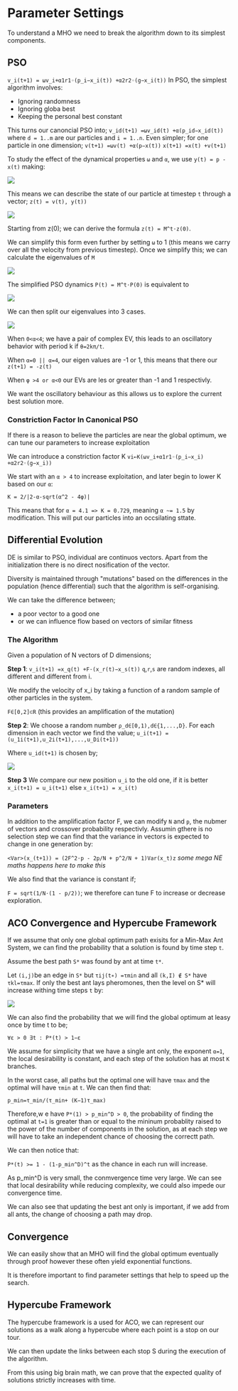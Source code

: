 # Parameter Settings

To understand a MHO we need to break the algorithm down to its simplest components.

## PSO

`v_i(t+1) = ωv_i+α1r1◦(p_i−x_i(t)) +α2r2◦(g−x_i(t))`
In PSO, the simplest algorithm involves:
* Ignoring randomness
* Ignoring globa best 
* Keeping the personal best constant

This turns our canoncial PSO into;
`v_id(t+1) =ωv_id(t) +α(p_id−x_id(t))`
where `d = 1..m` are our particles and `i = 1..n`. 
Even simpler; for one particle in one dimension;
`v(t+1) =ωv(t) +α(p−x(t))`
`x(t+1) =x(t) +v(t+1)`

To study the effect of the dynamical properties `ω` and `α`, we use `y(t) = p - x(t)` making:

![](assets/psoparam1.png)

This means we can describe the state of our particle at timestep `t` through a vector; `z(t) = v(t), y(t))`

![](assets/psoparam2.png)

Starting from z(0); we can derive the formula `z(t) = M^t⋅z(0)`. 

We can simplify this form even further by setting `ω` to 1 (this means we carry over all the velocity from previous timestep). Once we simplify this; we can calculate the eigenvalues of `M`

![](assets/psoparam3.png)

The simplified PSO dynamics `P(t) = M^t⋅P(0)` is equivalent to 

![](assets/psoparam4.png)

We can then split our eigenvalues into 3 cases. 

![](assets/psoparam5.png)

When `0<α<4`; we have a pair of complex EV, this leads to an oscillatory behavior with period k if `θ=2kπ/t`. 

When `α=0 || α=4`, our eigen values are -1 or 1, this means that there our `z(t+1) = -z(t)`

When `φ >4 or α<0` our EVs are les or greater than -1 and 1 respectivly. 

We want the oscillatory behaviour as this allows us to explore the current best solution more. 

### Constriction Factor In Canonical PSO

If there is a reason to believe the particles are near the global optimum, we can tune our parameters to increase exploitation

We can introduce a constriction factor K 
`vi←K(ωv_i+α1r1◦(p_i−x_i) +α2r2◦(g−x_i))`

We start with an `α > 4` to increase exploitation, and later begin to lower K based on our `α`:

`K = 2/|2-α-sqrt(α^2 - 4φ)|`

This means that for `α = 4.1 => K = 0.729`, meaning `α ~= 1.5` by modification. This will put our particles into an occsilating sttate.

## Differential Evolution

DE is similar to PSO, individual are continuos vectors. Apart  from the initialization there is no direct nosification of the vector.

Diversity is maintained through "mutations" based on the differences in the population (hence differential) such that the algorithm is self-organising. 

We can take the difference between;
* a poor vector to a good one
* or we can influence flow based on vectors of similar fitness


### The Algorithm

Given a population of N vectors of D dimensions;

**Step 1**: `v_i(t+1) =x_q(t) +F·(x_r(t)−x_s(t))`
`q`,`r`,`s` are random indexes, all different and different from i. 

We modify the velocity of x_i by taking a function of a random sample of other particles in the system. 

`F∈[0,2]⊂R` (this provides an amplification of the mutation)

**Step 2**: We choose a random number `ρ_d∈[0,1),d∈{1,...,D}`. For each dimension in each vector we find the value; 
`u_i(t+1) = (u_1i(t+1),u_2i(t+1),...,u_Di(t+1))`

Where `u_id(t+1)` is chosen by; 

![](assets/de1.png)

**Step 3** We compare our new position `u_i` to the old one, if it is better `x_i(t+1) = u_i(t+1)` else `x_i(t+1) = x_i(t)`

### Parameters

In addition to the amplification factor F, we can modify `N` and `p`, the nubmer of vectors and crossover probability respectivly. Assumin gthere is no selection step we can find that the variance in vectors is expected to change in one generation by:

`<Var>(x_(t+1)) = (2F^2⋅p - 2p/N + p^2/N + 1)Var(x_t)z` _some mega NE maths happens here to make this_

We also find that the variance is constant if;

`F = sqrt(1/N⋅(1 - p/2))`; we therefore can tune F to increase or decrease exploration. 

## ACO Convergence and Hypercube Framework

If we assume that only one global optimum path exisits for a Min-Max Ant System, we can find the probability that a solution is found by time step `t`.

Assume the best path `S*` was found by ant at time `t*`. 

Let `(i,j)`be an edge in `S*` but `τij(t∗) =τmin` and all `(k,I) ∉ S*` have `τkl=τmax`. If only the best ant lays pheromones, then the level on S* will increase withing time steps `t` by: 

![](assets/acoparams1.png)

We can also find the probability that we will find the global optimum at leasy once by time t to be;

`∀ε > 0 ∃t : P*(t) > 1−ε`

We assume for simplicity that we have a single ant only, the exponent `α=1`, the local desirability is constant, and each step of the solution has at most `K` branches. 

In the worst case, all paths but the optimal one will have `τmax` and the optimal will have `τmin` at `t`. We can then find that:

`p_min=τ_min/(τ_min+ (K−1)τ_max)`

Therefore,w e have `P*(1) > p_min^D > 0`, the probability of finding the optimal at `t=1` is greater than or equal to the mininum probablity raised to the power of the number of components in the solution, as at each step we will have to take an independent chance of choosing the correctt path.

We can then notice that:

`P*(t) >= 1 - (1-p_min^D)^t` as the chance in each run will increase. 

As p_min^D is very small, the conmvergence time very large. We can see that local desirability while reducing complexity, we could also impede our convergence time. 

We can also see that updating the best ant only is important, if we add from all ants, the change of choosing a path may drop.

## Convergence

We can easily show that an MHO will find the global optimum eventually through proof however these often yield exponential functions. 

It is therefore important to find parameter settings that help to speed up the search. 

## Hypercube Framework

The hypercube framework is a used for ACO, we can represent our solutions as a walk along a hypercube where each point is a stop on our tour.

We can then update the links between each stop S during the execution of the algorithm.

From this using big brain math, we can prove that the expected quality of solutions strictly increases with time. 

